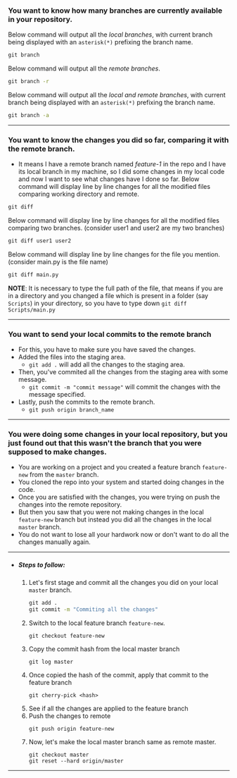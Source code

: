 ### You want to know how many branches are currently available in your repository.

Below command will output all the *local branches*, with current branch being displayed with an `asterisk(*)` prefixing the branch name.
```cmd
git branch
```

Below command will output all the *remote branches*.
```cmd
git branch -r
```

Below command will output all the *local and remote branches*, with current branch being displayed with an `asterisk(*)` prefixing the branch name.
```cmd
git branch -a
```

---

### You want to know the changes you did so far, comparing it with the remote branch.
- It means I have a remote branch named *feature-1* in the repo and I have its local branch in my machine, so I did some changes in my local code and now I want to see what changes have I done so far.
Below command will display line by line changes for all the modified files comparing working directory and remote.
```cmd
git diff
```

Below command will display line by line changes for all the modified files comparing two branches. (consider user1 and user2 are my two branches)
```cmd
git diff user1 user2
```

Below command will display line by line changes for the file you mention. (consider main.py is the file name)
```cmd
git diff main.py
```
**NOTE**: It is necessary to type the full path of the file, that means if you are in a directory and you changed a file which is present in a folder (say `Scripts`) in your directory, so you have to type down `git diff Scripts/main.py`

---

### You want to send your local commits to the remote branch
- For this, you have to make sure you have saved the changes.
- Added the files into the staging area.
    - `git add .` will add all the changes to the staging area.
- Then, you've commited all the changes from the staging area with some message.
    - `git commit -m "commit message"` will commit the changes with the message specified.
- Lastly, push the commits to the remote branch.
    - `git push origin branch_name`

---

### You were doing some changes in your local repository, but you just found out that this wasn't the branch that you were supposed to make changes.
- You are working on a project and you created a feature branch `feature-new` from the `master` branch.
- You cloned the repo into your system and started doing changes in the code.
- Once you are satisfied with the changes, you were trying on push the changes into the remote repository.
- But then you saw that you were not making changes in the local `feature-new` branch but instead you did all the changes in the local `master` branch.
- You do not want to lose all your hardwork now or don't want to do all the changes manually again.
---
- ##### Steps to follow:
    1. Let's first stage and commit all the changes you did on your local `master` branch.
        ```cmd
        git add .
        git commit -m "Commiting all the changes"
        ```
    2. Switch to the local feature branch `feature-new`.
        ```
        git checkout feature-new
        ``` 
    3. Copy the commit hash from the local master branch
        ```
        git log master
        ```
    4. Once copied the hash of the commit, apply that commit to the feature branch
        ```
        git cherry-pick <hash>
        ```
    5. See if all the changes are applied to the feature branch
    6. Push the changes to remote
        ```
        git push origin feature-new
        ```
    7. Now, let's make the local master branch same as remote master.
        ```
        git checkout master
        git reset --hard origin/master
        ```

---

